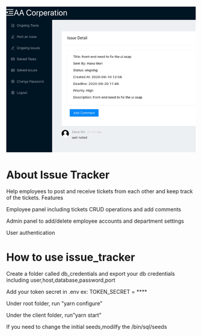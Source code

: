 <p align="center">
  <img src="./client/public/example.png" width="750" title="example page">
</p>

# About Issue Tracker

Help employees to post and receive tickets from each other and keep track of the tickets.
Features

Employee panel including tickets CRUD operations and add comments

Admin panel to add/delete employee accounts and department settings

User authentication

# How to use issue_tracker

Create a folder called db_credentials and export your db credentials including user,host,database,password,port

Add your token secret in .env ex: TOKEN_SECRET = \*\*\*\*

Under root folder, run "yarn configure"

Under the client folder, run"yarn start"

If you need to change the initial seeds,modilfy the /bin/sql/seeds
